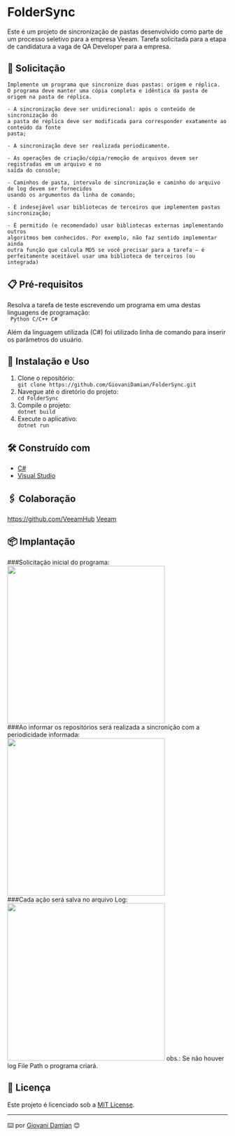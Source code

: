 # FolderSync
Este é um projeto de sincronização de pastas desenvolvido como parte de um processo seletivo para a empresa Veeam.
Tarefa solicitada para a etapa de candidatura a vaga de QA Developer para a empresa.

## 🚀 Solicitação
```
Implemente um programa que sincronize duas pastas: origem e réplica. 
O programa deve manter uma cópia completa e idêntica da pasta de origem na pasta de réplica.

- A sincronização deve ser unidirecional: após o conteúdo de sincronização do
a pasta de réplica deve ser modificada para corresponder exatamente ao conteúdo da fonte
pasta;

- A sincronização deve ser realizada periodicamente.

- As operações de criação/cópia/remoção de arquivos devem ser registradas em um arquivo e no
saída do console;

- Caminhos de pasta, intervalo de sincronização e caminho do arquivo de log devem ser fornecidos
usando os argumentos da linha de comando;

- É indesejável usar bibliotecas de terceiros que implementem pastas
sincronização;

- É permitido (e recomendado) usar bibliotecas externas implementando outros
algoritmos bem conhecidos. Por exemplo, não faz sentido implementar ainda
outra função que calcula MD5 se você precisar para a tarefa – é
perfeitamente aceitável usar uma biblioteca de terceiros (ou integrada)
```

## 📋 Pré-requisitos

Resolva a tarefa de teste escrevendo um programa em uma destas linguagens de programação:</br>
<code>
Python
C/C++
C#
</code>

Além da linguagem utilizada (C#) foi utilizado linha de comando para inserir os parâmetros do usuário.

## 🔧 Instalação e Uso

<ol>
  <li>Clone o repositório:</li>
  <code>git clone https://github.com/GiovaniDamian/FolderSync.git</code>
  <li>Navegue até o diretório do projeto:</li>
  <code>cd FolderSync</code>
  <li>Compile o projeto:</li>
  <code>dotnet build</code>
  <li>Execute o aplicativo:</li>
  <code>dotnet run</code>
</ol>


## 🛠️ Construído com

* [C#]([https://maven.apache.org/](https://learn.microsoft.com/pt-br/dotnet/csharp/))
* [Visual Studio]([http://www.dropwizard.io/1.0.2/docs/](https://visualstudio.microsoft.com/pt-br/))

## 🖇️ Colaboração

https://github.com/VeeamHub
<a href="https://www.veeam.com/br">Veeam</a>

## 📦 Implantação

###Solicitação inicial do programa:</br>
<img height="360em" src="https://github.com/GiovaniDamian/FolderSync/assets/60575219/65fcac49-9221-451b-88f4-776e14622f17"/></br>
###Ao informar os repositórios será realizada a sincronição com a periodicidade informada:</br>
<img height="360em" src="https://github.com/GiovaniDamian/FolderSync/assets/60575219/4aaf42f9-2620-49c9-92f9-41f493112c8b"/></br>
###Cada ação será salva no arquivo Log:</br>
<img height="360em" src="https://github.com/GiovaniDamian/FolderSync/assets/60575219/54d77302-b58c-44d6-8ab4-11c6b2155999"/>
obs.: Se não houver log File Path o programa criará.

## 📄 Licença

Este projeto é licenciado sob a <a href="LICENSE">MIT License</a>.


---
⌨️ por [Giovani Damian]([https://gist.github.com/lohhans](https://github.com/GiovaniDamian)https://github.com/GiovaniDamian) 😊
